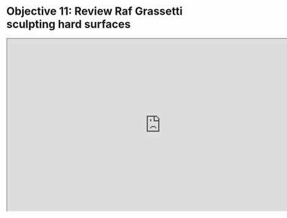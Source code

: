 # Objective 11: Review Raf Grassetti sculpting hard surfaces

<p><iframe style="font-family: inherit; font-size: 1rem;" src="https://www.youtube.com/embed/H2E3KR2RFZs?rel=0" width="800" height="450" allowfullscreen="allowfullscreen"></iframe></p>